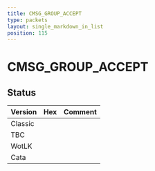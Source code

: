 ```yaml
---
title: CMSG_GROUP_ACCEPT
type: packets
layout: single_markdown_in_list
position: 115
---
```


# CMSG_GROUP_ACCEPT

## Status

Version | Hex | Comment
---------- | ---------- | ---------- 
Classic |  |  
TBC |  |  
WotLK |  |  
Cata |  |  
